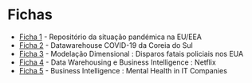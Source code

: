 # Fichas
* [Ficha 1](TP01/) - Repositório da situação pandémica na EU/EEA
* [Ficha 2](TP02/) - Datawarehouse COVID-19 da Coreia do Sul
* [Ficha 3](TP03/) - Modelação Dimensional : Disparos fatais policiais nos EUA
* [Ficha 4](TP04/) - Data Warehousing e Business Intelligence : Netflix
* [Ficha 5](TP05/) - Business Intelligence : Mental Health in IT Companies